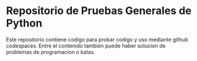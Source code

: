 # Repositorio de Pruebas Generales de Python

Este repositorio contiene codigo para probar codigo y uso mediante github codespaces.
Entre el contenido tambien puede haber solucion de problemas de programacion o katas.